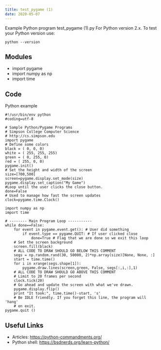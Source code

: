 ```yaml
---
title: test_pygame (1)
date: 2020-05-07
---
```

Example Python program test_pygame (1).py
For Python version 2.x.
To test your Python version use:

    python --version

## Modules

* import pygame
* import numpy as np
* import time

## Code

Python example

    #!/usr/bin/env python
    #coding=utf-8
    
    # Sample Python/Pygame Programs
    # Simpson College Computer Science
    # http://cs.simpson.edu
    import pygame
    # Define some colors
    black = ( 0, 0, 0)
    white = ( 255, 255, 255)
    green = ( 0, 255, 0)
    red = ( 255, 0, 0)
    pygame.init()
    # Set the height and width of the screen
    size=[700,500]
    screen=pygame.display.set_mode(size)
    pygame.display.set_caption("My Game")
    #Loop until the user clicks the close button.
    done=False
    # Used to manage how fast the screen updates
    clock=pygame.time.Clock()
    
    import numpy as np
    import time
    
    # -------- Main Program Loop -----------
    while done==False:
        for event in pygame.event.get(): # User did something
            if event.type == pygame.QUIT: # If user clicked close
                done=True # Flag that we are done so we exit this loop
        # Set the screen background
        screen.fill(black)
        # ALL CODE TO DRAW SHOULD GO BELOW THIS COMMENT
        segs = np.random.rand(30, 50000, 2)*np.array(size)[None, None, :]
        start = time.time()
        for i in xrange(segs.shape[1]):
            pygame.draw.lines(screen,green, False, segs[:,i,:],1)
        # ALL CODE TO DRAW SHOULD GO ABOVE THIS COMMENT
        # Limit to 20 frames per second
        clock.tick(20)
        # Go ahead and update the screen with what we've drawn.
        pygame.display.flip()
        print "It took:", time.time()-start, 's'
        # Be IDLE friendly. If you forget this line, the program will 'hang'
        # on exit.
    pygame.quit ()
    

## Useful Links

- Articles: https://python-commandments.org/
- Python shell: https://bsdnerds.org/learn-python/
